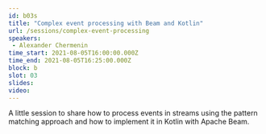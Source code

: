 ```yaml
---
id: b03s
title: "Complex event processing with Beam and Kotlin"
url: /sessions/complex-event-processing
speakers:
 - Alexander Chermenin
time_start: 2021-08-05T16:00:00.000Z
time_end: 2021-08-05T16:25:00.000Z
block: b
slot: 03
slides: 
video:
---
```


A little session to share how to process events in streams using the pattern matching approach and how to implement it in Kotlin with Apache Beam.